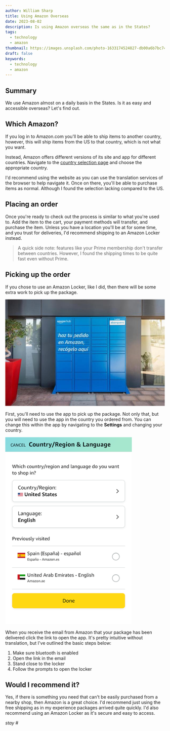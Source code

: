 ```yaml
---
author: William Sharp
title: Using Amazon Overseas
date: 2023-08-02
description: Is using Amazon overseas the same as in the States?
tags:
  - technology
  - amazon
thumbnail: https://images.unsplash.com/photo-1633174524827-db00a6b7bc74?ixlib=rb-4.0.3&ixid=M3wxMjA3fDB8MHxwaG90by1wYWdlfHx8fGVufDB8fHx8fA%3D%3D&auto=format&fit=crop&w=1200&q=80
draft: false
keywords:
  - technology
  - amazon
---
```


## Summary

We use Amazon almost on a daily basis in the States. Is it as easy and accessible overseas? Let's find out.

## Which Amazon?

If you log in to Amazon.com you'll be able to ship items to another country, however, this will ship items from the US to that country, which is not what you want.

Instead, Amazon offers different versions of its site and app for different countries. Navigate to the [country selection page](https://www.amazon.com/customer-preferences/country) and choose the appropriate country.

I'd recommend using the website as you can use the translation services of the browser to help navigate it. Once on there, you'll be able to purchase items as normal. Although I found the selection lacking compared to the US.

## Placing an order

Once you're ready to check out the process is similar to what you're used to. Add the item to the cart, your payment methods will transfer, and purchase the item. Unless you have a location you'll be at for some time, and you trust for deliveries, I'd recommend shipping to an Amazon Locker instead.

> A quick side note: features like your Prime membership don't transfer between countries. However, I found the shipping times to be quite fast even without Prime.

## Picking up the order

If you chose to use an Amazon Locker, like I did, then there will be some extra work to pick up the package.

![Amazon Locker](images/amazon-locker.jpeg)

First, you'll need to use the app to pick up the package. Not only that, but you will need to use the app in the country you ordered from. You can change this within the app by navigating to the **Settings** and changing your country.

![Amazon App Setting](images/amazon-app.png)

When you receive the email from Amazon that your package has been delivered click the link to open the app. It's pretty intuitive without translation, but I've outlined the basic steps below:

1. Make sure bluetooth is enabled
2. Open the link in the email
3. Stand close to the locker
4. Follow the prompts to open the locker

## Would I recommend it?

Yes, if there is something you need that can't be easily purchased from a nearby shop, then Amazon is a great choice. I'd recommend just using the free shipping as in my experience packages arrived quite quickly. I'd also recommend using an Amazon Locker as it's secure and easy to access.

_stay #_
